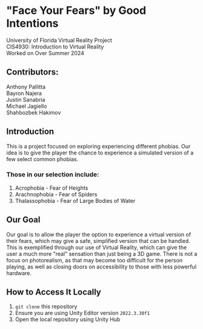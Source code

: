 # "Face Your Fears" by Good Intentions
University of Florida Virtual Reality Project \
CIS4930: Introduction to Virtual Reality \
Worked on Over Summer 2024

## Contributors: 
Anthony Pallitta \
Bayron Najera \
Justin Sanabria \
Michael Jagiello \
Shahbozbek Hakimov

## Introduction
This is a project focused on exploring experiencing different phobias.
Our idea is to give the player the chance to experience a simulated version of a few select common phobias.

### Those in our selection include:
1. Acrophobia - Fear of Heights
2. Arachnophobia - Fear of Spiders
3. Thalassophobia - Fear of Large Bodies of Water

## Our Goal
Our goal is to allow the player the option to experience a virtual version of their fears, which may give a safe, simplified version that can be handled.
This is exemplified through our use of Virtual Reality, which can give the user a much more "real" sensation than just being a 3D game.
There is not a focus on photorealism, as that may become too difficult for the person playing, as well as closing doors on accessibility to those with less powerful hardware.

## How to Access It Locally
1. ```git clone``` this repository
2. Ensure you are using Unity Editor version ```2022.3.30f1```
3. Open the local repository using Unity Hub

